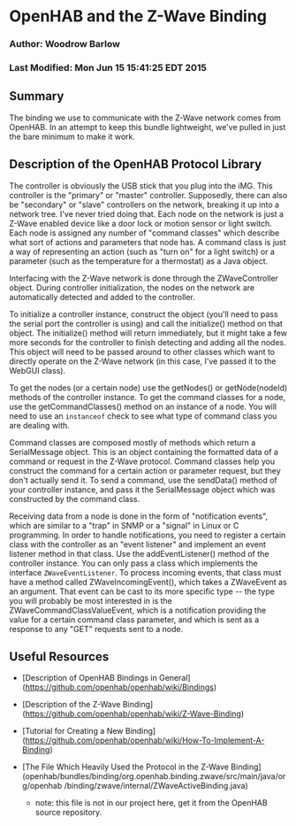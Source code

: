 # OpenHAB and the Z-Wave Binding
### Author: Woodrow Barlow
### Last Modified: Mon Jun 15 15:41:25 EDT 2015

## Summary

The binding we use to communicate with the Z-Wave network comes from OpenHAB. In
an attempt to keep this bundle lightweight, we've pulled in just the bare
minimum to make it work.

## Description of the OpenHAB Protocol Library

The controller is obviously the USB stick that you plug into the iMG. This
controller is the "primary" or "master" controller. Supposedly, there can also
be "secondary" or "slave" controllers on the network, breaking it up into a
network tree. I've never tried doing that. Each node on the network is just a
Z-Wave enabled device like a door lock or motion sensor or light switch. Each
node is assigned any number of "command classes" which describe what sort of
actions and parameters that node has. A command class is just a way of
representing an action (such as "turn on" for a light switch) or a parameter
(such as the temperature for a thermostat) as a Java object.

Interfacing with the Z-Wave network is done through the ZWaveController object.
During controller initialization, the nodes on the network are automatically
detected and added to the controller.

To initialize a controller instance, construct the object (you'll need to pass
the serial port the controller is using) and call the initialize() method on
that object. The initialize() method will return immediately, but it might take
a few more seconds for the controller to finish detecting and adding all the
nodes. This object will need to be passed around to other classes which want to
directly operate on the Z-Wave network (in this case, I've passed it to the
WebGUI class).

To get the nodes (or a certain node) use the getNodes() or getNode(nodeId)
methods of the controller instance. To get the command classes for a node, use
the getCommandClasses() method on an instance of a node. You will need to use
an `instanceof` check to see what type of command class you are dealing with.

Command classes are composed mostly of methods which return a SerialMessage
object. This is an object containing the formatted data of a command or request
in the Z-Wave protocol. Command classes help you construct the command for a
certain action or parameter request, but they don't actually send it. To send a
command, use the sendData() method of your controller instance, and pass it the
SerialMessage object which was constructed by the command class.

Receiving data from a node is done in the form of "notification events", which
are similar to a "trap" in SNMP or a "signal" in Linux or C programming. In
order to handle notifications, you need to register a certain class with the
controller as an "event listener" and implement an event listener method in that
class. Use the addEventListener() method of the controller instance. You can
only pass a class which implements the interface `ZWaveEventListener`. To
process incoming events, that class must have a method called
ZWaveIncomingEvent(), which takes a ZWaveEvent as an argument. That event can be
cast to its more specific type -- the type you will probably be most interested
in is the ZWaveCommandClassValueEvent, which is a notification providing the
value for a certain command class parameter, and which is sent as a response to
any "GET" requests sent to a node.

## Useful Resources

 * [Description of OpenHAB Bindings in General]
   (https://github.com/openhab/openhab/wiki/Bindings)

 * [Description of the Z-Wave Binding]
   (https://github.com/openhab/openhab/wiki/Z-Wave-Binding)

 * [Tutorial for Creating a New Binding]
   (https://github.com/openhab/openhab/wiki/How-To-Implement-A-Binding)

 * [The File Which Heavily Used the Protocol in the Z-Wave Binding]
   (openhab/bundles/binding/org.openhab.binding.zwave/src/main/java/org/openhab
   /binding/zwave/internal/ZWaveActiveBinding.java)
    * note: this file is not in our project here, get it from the OpenHAB source
      repository.
